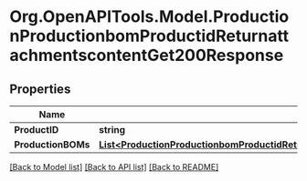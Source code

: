 # Org.OpenAPITools.Model.ProductionProductionbomProductidReturnattachmentscontentGet200Response

## Properties

Name | Type | Description | Notes
------------ | ------------- | ------------- | -------------
**ProductID** | **string** |  | [optional] 
**ProductionBOMs** | [**List&lt;ProductionProductionbomProductidReturnattachmentscontentGet200ResponseProductionBOMsInner&gt;**](ProductionProductionbomProductidReturnattachmentscontentGet200ResponseProductionBOMsInner.md) |  | [optional] 

[[Back to Model list]](../README.md#documentation-for-models) [[Back to API list]](../README.md#documentation-for-api-endpoints) [[Back to README]](../README.md)

